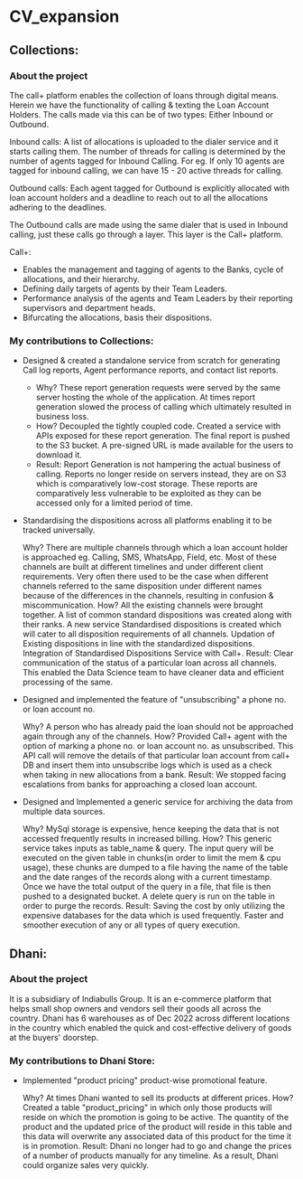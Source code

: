 # CV_expansion

## Collections:
### About the project
The call+ platform enables the collection of loans through digital means. Herein we have the functionality of calling & texting the Loan Account Holders.
The calls made via this can be of two types: Either Inbound or Outbound.

Inbound calls: A list of allocations is uploaded to the dialer service and it starts calling them. The number of threads for calling is determined by the number of agents tagged for Inbound Calling. 
For eg. If only 10 agents are tagged for inbound calling, we can have 15 - 20 active threads for calling.

Outbound calls: Each agent tagged for Outbound is explicitly allocated with loan account holders and a deadline to reach out to all the allocations adhering to the deadlines.

The Outbound calls are made using the same dialer that is used in Inbound calling, just these calls go through a layer. This layer is the Call+ platform.

Call+:
- Enables the management and tagging of agents to the Banks, cycle of allocations, and their hierarchy.
- Defining daily targets of agents by their Team Leaders.
- Performance analysis of the agents and Team Leaders by their reporting supervisors and department heads.
- Bifurcating the allocations, basis their dispositions.
### My contributions to Collections:
- Designed & created a standalone service from scratch for generating Call log reports, Agent performance reports, and contact list reports.

  - Why?
  These report generation requests were served by the same server hosting the whole of the application.
  At times report generation slowed the process of calling which ultimately resulted in business loss.
  - How?
  Decoupled the tightly coupled code.
  Created a service with APIs exposed for these report generation.
  The final report is pushed to the S3 bucket.
  A pre-signed URL is made available for the users to download it.
  - Result:
  Report Generation is not hampering the actual business of calling.
  Reports no longer reside on servers instead, they are on S3 which is comparatively low-cost storage.
  These reports are comparatively less vulnerable to be exploited as they can be accessed only for a limited period of time.

- Standardising the dispositions across all platforms enabling it to be tracked universally.

  Why?
  There are multiple channels through which a loan account holder is approached eg. Calling, SMS, WhatsApp, Field, etc.
  Most of these channels are built at different timelines and under different client requirements.
  Very often there used to be the case when different channels referred to the same disposition under different names because of the differences in the channels, resulting in confusion & miscommunication.
  How?
  All the existing channels were brought together. A list of common standard dispositions was created along with their ranks.
  A new service Standardised dispositions is created which will cater to all disposition requirements of all channels.
  Updation of Existing dispositions in line with the standardized dispositions.
  Integration of Standardised Dispositions Service with Call+.
  Result:
  Clear communication of the status of a particular loan across all channels.
  This enabled the Data Science team to have cleaner data and efficient processing of the same.

- Designed and implemented the feature of "unsubscribing" a phone no. or loan account no.

  Why?
  A person who has already paid the loan should not be approached again through any of the channels.
  How?
  Provided Call+ agent with the option of marking a phone no. or loan account no. as unsubscribed.
  This API call will remove the details of that particular loan account from call+ DB and insert them into unsubscribe logs which is used as a check when taking in new allocations from a bank.
  Result:
  We stopped facing escalations from banks for approaching a closed loan account.

- Designed and Implemented a generic service for archiving the data from multiple data sources.

  Why?
  MySql storage is expensive, hence keeping the data that is not accessed frequently results in increased billing.
  How?
  This generic service takes inputs as table_name & query.
  The input query will be executed on the given table in chunks(in order to limit the mem & cpu usage), these chunks are dumped to a file having the name of the table and the date ranges of the records along with a current timestamp.
  Once we have the total output of the query in a file, that file is then pushed to a designated bucket.
  A delete query is run on the table in order to purge the records.
  Result:
  Saving the cost by only utilizing the expensive databases for the data which is used frequently.
  Faster and smoother execution of any or all types of query execution.
  
## Dhani:
### About the project
It is a subsidiary of Indiabulls Group. It is an e-commerce platform that helps small shop owners and vendors sell their goods all across the country.
Dhani has 6 warehouses as of Dec 2022 across different locations in the country which enabled the quick and cost-effective delivery of goods at the buyers' doorstep.
### My contributions to Dhani Store:
- Implemented "product pricing" product-wise promotional feature.

  Why?
  At times Dhani wanted to sell its products at different prices.
  How?
  Created a table "product_pricing" in which only those products will reside on which the promotion is going to be active.
  The quantity of the product and the updated price of the product will reside in this table and this data will overwrite any associated data of this product for the time it is in promotion.
  Result:
  Dhani no longer had to go and change the prices of a number of products manually for any timeline.
  As a result, Dhani could organize sales very quickly.
  
